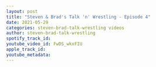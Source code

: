 ```yaml
---
layout: post
title: "Steven & Brad's Talk 'n' Wrestling - Episode 4"
date: 2021-05-29
categories: steven-brad-talk-wrestling videos
author: steven-brad-talk-wrestling
spotify_track_id: 
youtube_video_id: FwDS_wkxFIU
apple_track_id: 
youtube_metadata: 
---
```

